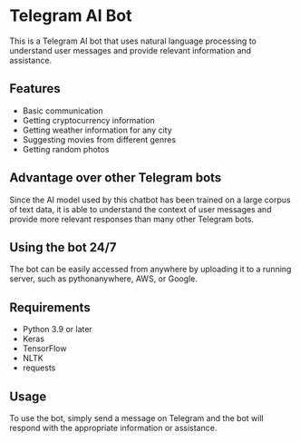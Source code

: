 # Telegram AI Bot

This is a Telegram AI bot that uses natural language processing to understand user messages and provide relevant information and assistance.

## Features

- Basic communication
- Getting cryptocurrency information
- Getting weather information for any city
- Suggesting movies from different genres
- Getting random photos

## Advantage over other Telegram bots

Since the AI model used by this chatbot has been trained on a large corpus of text data, it is able to understand the context of user messages and provide more relevant responses than many other Telegram bots.

## Using the bot 24/7

The bot can be easily accessed from anywhere by uploading it to a running server, such as pythonanywhere, AWS, or Google.

## Requirements

- Python 3.9 or later
- Keras
- TensorFlow
- NLTK
- requests

## Usage

To use the bot, simply send a message on Telegram and the bot will respond with the appropriate information or assistance.


